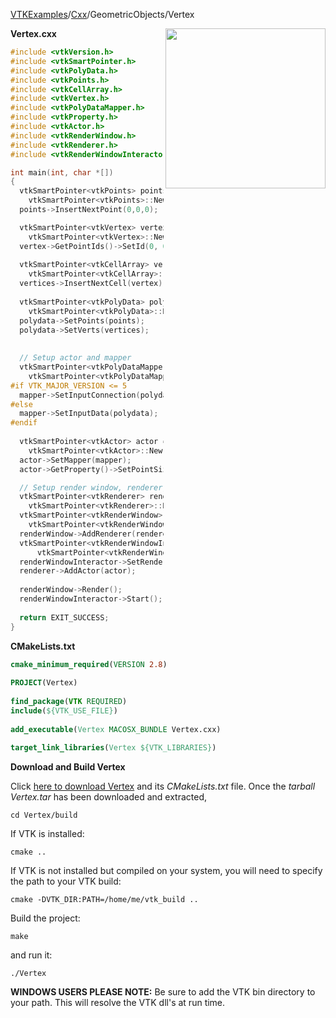[VTKExamples](Home)/[Cxx](Cxx)/GeometricObjects/Vertex

<img align="right" src="https://github.com/lorensen/VTKExamples/raw/master/Testing/Baseline/GeometricObjects/TestVertex.png" width="256" />

**Vertex.cxx**
```c++
#include <vtkVersion.h>
#include <vtkSmartPointer.h>
#include <vtkPolyData.h>
#include <vtkPoints.h>
#include <vtkCellArray.h>
#include <vtkVertex.h>
#include <vtkPolyDataMapper.h>
#include <vtkProperty.h>
#include <vtkActor.h>
#include <vtkRenderWindow.h>
#include <vtkRenderer.h>
#include <vtkRenderWindowInteractor.h>

int main(int, char *[])
{
  vtkSmartPointer<vtkPoints> points =
    vtkSmartPointer<vtkPoints>::New();
  points->InsertNextPoint(0,0,0);

  vtkSmartPointer<vtkVertex> vertex = 
    vtkSmartPointer<vtkVertex>::New();
  vertex->GetPointIds()->SetId(0, 0);
  
  vtkSmartPointer<vtkCellArray> vertices =
    vtkSmartPointer<vtkCellArray>::New();
  vertices->InsertNextCell(vertex);
  
  vtkSmartPointer<vtkPolyData> polydata =
    vtkSmartPointer<vtkPolyData>::New();
  polydata->SetPoints(points);
  polydata->SetVerts(vertices);
  
  
  // Setup actor and mapper
  vtkSmartPointer<vtkPolyDataMapper> mapper =
    vtkSmartPointer<vtkPolyDataMapper>::New();
#if VTK_MAJOR_VERSION <= 5
  mapper->SetInputConnection(polydata->GetProducerPort());
#else
  mapper->SetInputData(polydata);
#endif
 
  vtkSmartPointer<vtkActor> actor =
    vtkSmartPointer<vtkActor>::New();
  actor->SetMapper(mapper);
  actor->GetProperty()->SetPointSize(10);

  // Setup render window, renderer, and interactor
  vtkSmartPointer<vtkRenderer> renderer =
    vtkSmartPointer<vtkRenderer>::New();
  vtkSmartPointer<vtkRenderWindow> renderWindow =
    vtkSmartPointer<vtkRenderWindow>::New();
  renderWindow->AddRenderer(renderer);
  vtkSmartPointer<vtkRenderWindowInteractor> renderWindowInteractor = 
      vtkSmartPointer<vtkRenderWindowInteractor>::New();
  renderWindowInteractor->SetRenderWindow(renderWindow);
  renderer->AddActor(actor);
 
  renderWindow->Render();
  renderWindowInteractor->Start();
  
  return EXIT_SUCCESS;
}
```
**CMakeLists.txt**
```cmake
cmake_minimum_required(VERSION 2.8)
 
PROJECT(Vertex)
 
find_package(VTK REQUIRED)
include(${VTK_USE_FILE})
 
add_executable(Vertex MACOSX_BUNDLE Vertex.cxx)
 
target_link_libraries(Vertex ${VTK_LIBRARIES})
```

**Download and Build Vertex**

Click [here to download Vertex](https://github.com/lorensen/VTKWikiExamplesTarballs/raw/master/Vertex.tar) and its *CMakeLists.txt* file.
Once the *tarball Vertex.tar* has been downloaded and extracted,
```
cd Vertex/build 
```
If VTK is installed:
```
cmake ..
```
If VTK is not installed but compiled on your system, you will need to specify the path to your VTK build:
```
cmake -DVTK_DIR:PATH=/home/me/vtk_build ..
```
Build the project:
```
make
```
and run it:
```
./Vertex
```
**WINDOWS USERS PLEASE NOTE:** Be sure to add the VTK bin directory to your path. This will resolve the VTK dll's at run time.

